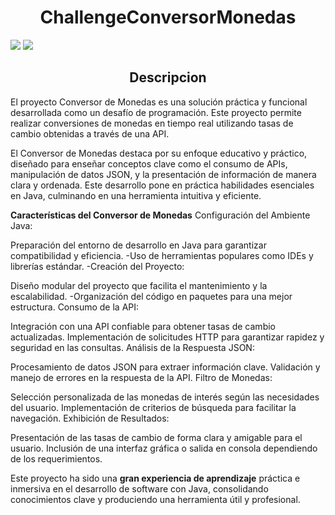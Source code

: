 <h1 align="center">ChallengeConversorMonedas</h1>
<p align="left">
   <img src="https://img.shields.io/badge/STATUS-TERMINADO-green">
   <img src="https://img.shields.io/badge/Ver-1.0-blue">
</p>
<h2 align="center">Descripcion</h2>
<p>
El proyecto Conversor de Monedas es una solución práctica y funcional desarrollada como un desafío de programación. Este proyecto permite realizar conversiones de monedas en tiempo real utilizando tasas de cambio obtenidas a través de una API.

El Conversor de Monedas destaca por su enfoque educativo y práctico, diseñado para enseñar conceptos clave como el consumo de APIs, manipulación de datos JSON, y la presentación de información de manera clara y ordenada. Este desarrollo pone en práctica habilidades esenciales en Java, culminando en una herramienta intuitiva y eficiente.

<b>Características del Conversor de Monedas</b>
Configuración del Ambiente Java:

Preparación del entorno de desarrollo en Java para garantizar compatibilidad y eficiencia.
-Uso de herramientas populares como IDEs y librerías estándar.
-Creación del Proyecto:

Diseño modular del proyecto que facilita el mantenimiento y la escalabilidad.
-Organización del código en paquetes para una mejor estructura.
Consumo de la API:

Integración con una API confiable para obtener tasas de cambio actualizadas.
Implementación de solicitudes HTTP para garantizar rapidez y seguridad en las consultas.
Análisis de la Respuesta JSON:

Procesamiento de datos JSON para extraer información clave.
Validación y manejo de errores en la respuesta de la API.
Filtro de Monedas:

Selección personalizada de las monedas de interés según las necesidades del usuario.
Implementación de criterios de búsqueda para facilitar la navegación.
Exhibición de Resultados:

Presentación de las tasas de cambio de forma clara y amigable para el usuario.
Inclusión de una interfaz gráfica o salida en consola dependiendo de los requerimientos.

Este proyecto ha sido  una <b>gran experiencia de aprendizaje</b> práctica e inmersiva en el desarrollo de software con Java, consolidando conocimientos clave y produciendo una herramienta útil y profesional.
   
</p>

